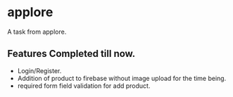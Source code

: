 # applore

A task from applore.

## Features Completed till now.

- Login/Register.
- Addition of product to firebase without image upload for the time being.
- required form field validation for add product.
